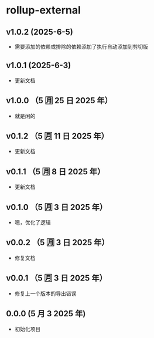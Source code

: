 # rollup-external

## v1.0.2 (2025-6-5)

- 需要添加的依赖或排除的依赖添加了执行自动添加到剪切版

## v1.0.1 (2025-6-3)

- 更新文档

## v1.0.0 （5 🈷️ 25 日 2025 年）

- 就是闲的

## v0.1.2 （5 🈷️ 11 日 2025 年）

- 更新文档

## v0.1.1 （5 🈷️ 8 日 2025 年）

- 更新文档

## v0.1.0 （5 🈷️ 3 日 2025 年）

- 嗯，优化了逻辑

## v0.0.2 （5 🈷️ 3 日 2025 年）

- 修复文档

## v0.0.1 （5 🈷️ 3 日 2025 年）

- 修复上一个版本的导出错误

## 0.0.0 (5 月 3 2025 年)

- 初始化项目
